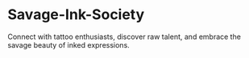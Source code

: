 # Savage-Ink-Society
Connect with tattoo enthusiasts, discover raw talent, and embrace the savage beauty of inked expressions.
